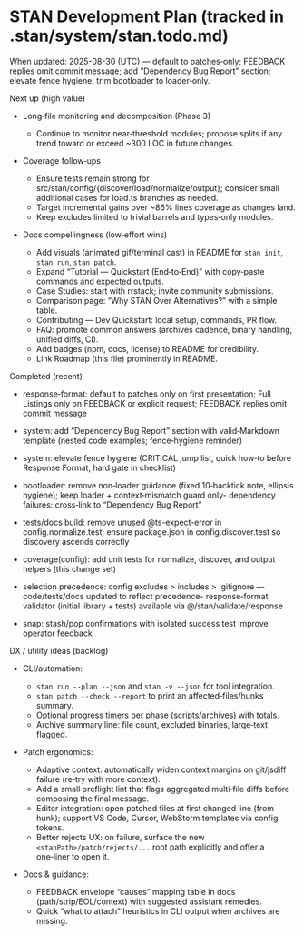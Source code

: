 # STAN Development Plan (tracked in .stan/system/stan.todo.md)

When updated: 2025-08-30 (UTC) — default to patches‑only; FEEDBACK replies omit commit message; add “Dependency Bug Report” section; elevate fence hygiene; trim bootloader to loader‑only.

Next up (high value)
<!-- validator moved to Completed (initial library). Integration into composition remains a separate track and will be planned when the composition layer is introduced in-repo. -->
- Long‑file monitoring and decomposition (Phase 3)
  - Continue to monitor near‑threshold modules; propose splits if any
    trend toward or exceed ~300 LOC in future changes.

- Coverage follow‑ups
  - Ensure tests remain strong for src/stan/config/{discover/load/normalize/output};
    consider small additional cases for load.ts branches as needed.
  - Target incremental gains over ~86% lines coverage as changes land.
  - Keep excludes limited to trivial barrels and types‑only modules.

- Docs compellingness (low‑effort wins)
  - Add visuals (animated gif/terminal cast) in README for `stan init`, `stan run`, `stan patch`.
  - Expand “Tutorial — Quickstart (End‑to‑End)” with copy‑paste commands and expected outputs.
  - Case Studies: start with rrstack; invite community submissions.
  - Comparison page: “Why STAN Over Alternatives?” with a simple table.
  - Contributing — Dev Quickstart: local setup, commands, PR flow.
  - FAQ: promote common answers (archives cadence, binary handling, unified diffs, CI).
  - Add badges (npm, docs, license) to README for credibility.
  - Link Roadmap (this file) prominently in README.

Completed (recent)

- response‑format: default to patches only on first presentation; Full Listings only on FEEDBACK or explicit request; FEEDBACK replies omit commit message

- system: add “Dependency Bug Report” section with valid‑Markdown template (nested code examples; fence‑hygiene reminder)
- system: elevate fence hygiene (CRITICAL jump list, quick how‑to before Response Format, hard gate in checklist)
- bootloader: remove non‑loader guidance (fixed 10‑backtick note, ellipsis hygiene); keep loader + context‑mismatch guard only- dependency failures: cross‑link to “Dependency Bug Report”
- tests/docs build: remove unused @ts-expect-error in config.normalize.test; ensure package.json in config.discover.test so discovery ascends correctly
- coverage(config): add unit tests for normalize, discover, and output helpers (this change set)
- selection precedence: config excludes > includes > .gitignore — code/tests/docs updated to reflect precedence- response‑format validator (initial library + tests) available via @/stan/validate/response
- snap: stash/pop confirmations with isolated success test improve operator feedback

DX / utility ideas (backlog)

- CLI/automation:
  - `stan run --plan --json` and `stan -v --json` for tool integration.
  - `stan patch --check --report` to print an affected‑files/hunks summary.
  - Optional progress timers per phase (scripts/archives) with totals.
  - Archive summary line: file count, excluded binaries, large‑text flagged.

- Patch ergonomics:
  - Adaptive context: automatically widen context margins on git/jsdiff failure (re‑try with more context).
  - Add a small preflight lint that flags aggregated multi‑file diffs before composing the final message.
  - Editor integration: open patched files at first changed line (from hunk);
    support VS Code, Cursor, WebStorm templates via config tokens.
  - Better rejects UX: on failure, surface the new `<stanPath>/patch/rejects/...` root path explicitly and offer a one‑liner to open it.

- Docs & guidance:
  - FEEDBACK envelope “causes” mapping table in docs (path/strip/EOL/context) with suggested assistant remedies.
  - Quick “what to attach” heuristics in CLI output when archives are missing.
